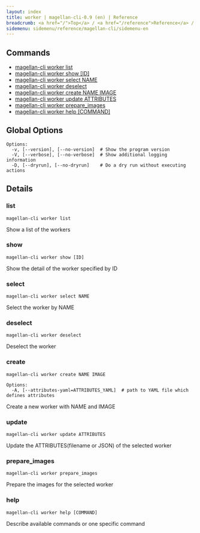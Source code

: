 ```yaml
---
layout: index
title: worker | magellan-cli-0.9 (en) | Reference
breadcrumb: <a href="/">Top</a> / <a href="/reference">Reference</a> / <a href="/reference/magellan-cli/en">magellan-cli-0.9</a> / worker en <a href="/reference/ja/resources/worker.html">ja</a>
sidemenu: sidemenu/reference/magellan-cli/sidemenu-en
---
```


## Commands

- [magellan-cli worker list](#list)
- [magellan-cli worker show [ID]](#show)
- [magellan-cli worker select NAME](#select)
- [magellan-cli worker deselect](#deselect)
- [magellan-cli worker create NAME IMAGE](#create)
- [magellan-cli worker update ATTRIBUTES](#update)
- [magellan-cli worker prepare_images](#prepare_images)
- [magellan-cli worker help [COMMAND]](#help)

## Global Options

```text
Options:
  -v, [--version], [--no-version]  # Show the program version
  -V, [--verbose], [--no-verbose]  # Show additional logging information
  -D, [--dryrun], [--no-dryrun]    # Do a dry run without executing actions

```


## Details
### <a name="list"></a>list

```text
magellan-cli worker list
```

Show a list of the workers

### <a name="show"></a>show

```text
magellan-cli worker show [ID]
```

Show the detail of the worker specified by ID

### <a name="select"></a>select

```text
magellan-cli worker select NAME
```

Select the worker by NAME

### <a name="deselect"></a>deselect

```text
magellan-cli worker deselect
```

Deselect the worker

### <a name="create"></a>create

```text
magellan-cli worker create NAME IMAGE
```

```text
Options:
  -A, [--attributes-yaml=ATTRIBUTES_YAML]  # path to YAML file which defines attributes

```

Create a new worker with NAME and IMAGE

### <a name="update"></a>update

```text
magellan-cli worker update ATTRIBUTES
```

Update the ATTRIBUTES(filename or JSON) of the selected worker

### <a name="prepare_images"></a>prepare_images

```text
magellan-cli worker prepare_images
```

Prepare the images for the selected worker

### <a name="help"></a>help

```text
magellan-cli worker help [COMMAND]
```

Describe available commands or one specific command

